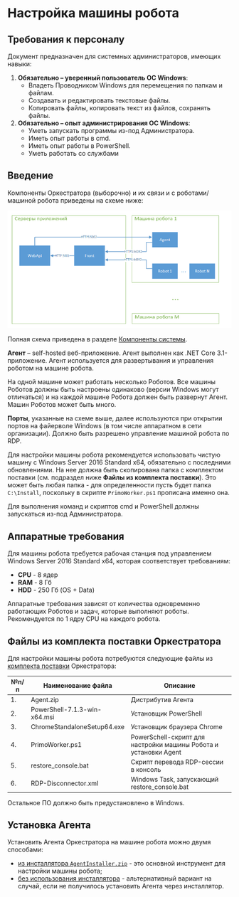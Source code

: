 # Настройка машины робота

## Требования к персоналу

Документ предназначен для системных администраторов, имеющих навыки:
1. **Обязательно – уверенный пользователь ОС Windows**:
    * Владеть Проводником Windows для перемещения по папкам и файлам.
    * Создавать и редактировать текстовые файлы.
    * Копировать файлы, копировать текст из файлов, сохранять файлы. 
2. **Обязательно – опыт администрирования ОС Windows**:
    * Уметь запускать программы из-под Администратора.
    * Иметь опыт работы в cmd.
    * Иметь опыт работы в PowerShell.
    * Уметь работать со службами

## Введение

Компоненты Оркестратора (выборочно) и их связи и с роботами/машиной робота приведены на схеме ниже:

![](<../../../../orchestrator-new/resources/install/windows/setting-up-machines-win/Orch-components.PNG>)

Полная схема приведена в разделе [Компоненты системы](https://docs.primo-rpa.ru/primo-rpa/orchestrator-new/system-components).

**Агент** – self-hosted веб-приложение. Агент выполнен как .NET Core 3.1-приложение. Агент используется для развертывания и управления роботом на машине робота.

На одной машине может работать несколько Роботов. Все машины Роботов должны быть настроены одинаково (версии Windows могут отличаться) и на каждой машине Робота должен быть развернут Агент.
Машин Роботов может быть много.

**Порты**, указанные на схеме выше, далее используются при открытии портов на файерволе Windows (в том числе аппаратном в сети организации). Должно быть разрешено управление машиной робота по RDP.

Для настройки машины робота рекомендуется использовать чистую машину с Windows Server 2016 Standard x64, обязательно с последними обновлениями. 
На нее должна быть скопирована папка с комплектом поставки (см. подраздел ниже **Файлы из комплекта поставки**). 
Это может быть любая папка - для определенности пусть будет папка `C:\Install`, поскольку в скрипте `PrimoWorker.ps1` прописана именно она.

Для выполнения команд и скриптов cmd и PowerShell должны запускаться из-под Администратора.


## Аппаратные требования

Для машины робота требуется рабочая станция под управлением Windows Server 2016 Standard x64, которая соответствует требованиям:

* **CPU** - 8 ядер
* **RAM** - 8 Гб
* **HDD** - 250 Гб (OS + Data)

Аппаратные требования зависят от количества одновременно работающих Роботов и задач, которые выполняют роботы. Рекомендуется по 1 ядру CPU на каждого робота.



## Файлы из комплекта поставки Оркестратора

Для настройки машины робота потребуются следующие файлы из [комплекта поставки](https://docs.primo-rpa.ru/primo-rpa/orchestrator/deployment/kit) Оркестратора:

| №п/п | Наименование файла | Описание |
| --- | --- | --- |
| 1. | Agent.zip | Дистрибутив Агента |
| 2. | PowerShell-7.1.3-win-x64.msi | Установщик PowerShell |
| 3. | ChromeStandaloneSetup64.exe | Установщик браузера Chrome |
| 4. | PrimoWorker.ps1 | PowerSchell-скрипт для настройки машины Робота и установки Agent |
| 5. | restore_console.bat | Скрипт перевода RDP-сессии в консоль |
| 6. | RDP-Disconnector.xml | Windows Task, запускающий restore_console.bat |

Остальное ПО должно быть предустановлено в Windows.

## Установка Агента

Установить Агента Оркестратора на машине робота можно двумя способами:

* [из инсталлятора `AgentInstaller.zip`](https://docs.primo-rpa.ru/primo-rpa/orchestrator-new/install/windows/setting-up-machines-win/agentinstaller-win) - это основной инструмент для настройки машины робота;
* [без использования инсталлятора](https://docs.primo-rpa.ru/primo-rpa/orchestrator-new/install/windows/setting-up-machines-win/appendix-win) - альтернативный вариант на случай, если не получилось установить Агента через инсталлятор.


